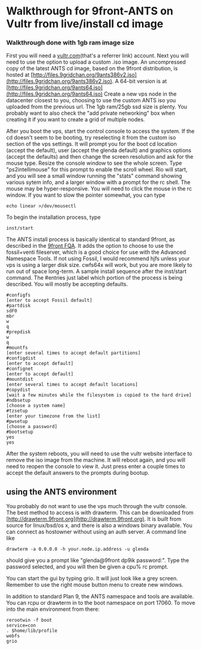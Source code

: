 # Walkthrough for 9front-ANTS on Vultr from live/install cd image

### Walkthrough done with 1gb ram image size

First you will need a [vultr.com](http://www.vultr.com/?ref=6843332)(that's a referrer link) account. Next you will need to use the option to upload a custom .iso image. An uncompressed copy of the latest ANTS cd image, based on the 9front distribution, is hosted at [http://files.9gridchan.org/9ants386v2.iso](http://files.9gridchan.org/9ants386v2.iso). A 64-bit version is at [http://files.9gridchan.org/9ants64.iso](http://files.9gridchan.org/9ants64.iso) Create a new vps node in the datacenter closest to you, choosing to use the custom ANTS iso you uploaded from the previous url. The 1gb ram/25gb ssd size is plenty. You probably want to also check the "add private networking" box when creating it if you want to create a grid of multiple nodes.

After you boot the vps, start the control console to access the system. If the cd doesn't seem to be booting, try reselecting it from the custom iso section of the vps settings. It will prompt you for the boot cd location (accept the default), user (accept the glenda default) and graphics options (accept the defaults) and then change the screen resolution and ask for the mouse type. Resize the console window to see the whole screen. Type "ps2intellimouse" for this prompt to enable the scroll wheel. Rio will start, and you will see a small window running the "stats" command showing various sytem info, and a larger window with a prompt for the rc shell. The mouse may be hyper-responsive. You will need to click the mouse in the rc window. If you want to slow the pointer somewhat, you can type

	echo linear >/dev/mousectl

To begin the installation process, type

	inst/start

The ANTS install process is basically identical to standard 9front, as described in the [9front FQA](http://fqa.9front.org/fqa.html). It adds the option to choose to use the fossil+venti fileserver, which is a good choice for use with the Advanced Namespace Tools. If not using Fossil, I would recommend hjfs unless your vps is using a larger disk size. cwfs64x will work, but you are more likely to run out of space long-term. A sample install sequence after the inst/start command. The #entries just label which portion of the process is being described. You will mostly be accepting defaults.

	#configfs
	[enter to accept Fossil default]
	#partdisk
	sdF0
	mbr
	w
	q
	#prepdisk
	w
	q
	#mountfs
	[enter several times to accept default partitions]
	#configdist
	[enter to accept default]
	#confignet
	[enter to accept default]
	#mountdist
	[enter several times to accept default locations]
	#copydist
	[wait a few minutes while the filesystem is copied to the hard drive]
	#ndbsetup
	[choose a system name]
	#tzsetup
	[enter your timezone from the list]
	#pwsetup
	[choose a password]
	#bootsetup
	yes
	yes

After the system reboots, you will need to use the vultr website interface to remove the iso image from the machine. It will reboot again, and you will need to reopen the console to view it. Just press enter a couple times to accept the default answers to the prompts during bootup.

## using the ANTS environment ##

You probably do not want to use the vps much through the vultr console. The best method to access is with drawterm. This can be downloaded from [http://drawterm.9front.org](http://drawterm.9front.org). It is built from source for linux/bsd/os x, and there is also a windows binary available. You can connect as hostowner without using an auth server. A command line like

	drawterm -a 0.0.0.0 -h your.node.ip.address -u glenda

should give you a prompt like "glenda@9front dp9ik password:". Type the password selected, and you will then be given a cpu% rc prompt.

You can start the gui by typing grio. It will just look like a grey screen. Remember to use the right mouse button menu to create new windows.

In addition to standard Plan 9, the ANTS namespace and tools are available. You can rcpu or drawterm in to the boot namespace on port 17060. To move into the main environment from there:

	rerootwin -f boot
	service=con
	. $home/lib/profile
	webfs
	grio
